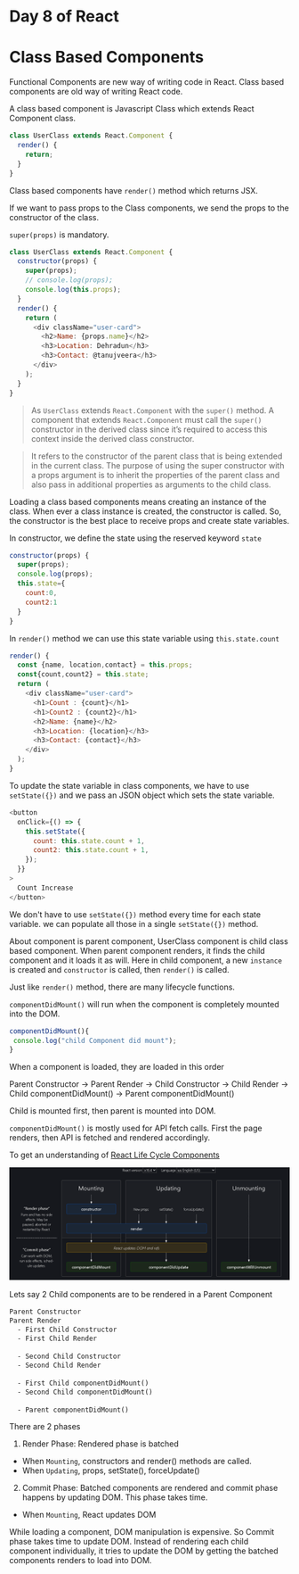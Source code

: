 # Day 8 of React

# Class Based Components

Functional Components are new way of writing code in React. Class based components are old way of writing React code.

A class based component is Javascript Class which extends React Component class.

```js
class UserClass extends React.Component {
  render() {
    return;
  }
}
```

Class based components have `render()` method which returns JSX.

If we want to pass props to the Class components, we send the props to the constructor of the class.

`super(props)` is mandatory.

```js
class UserClass extends React.Component {
  constructor(props) {
    super(props);
    // console.log(props);
    console.log(this.props);
  }
  render() {
    return (
      <div className="user-card">
        <h2>Name: {props.name}</h2>
        <h3>Location: Dehradun</h3>
        <h3>Contact: @tanujveera</h3>
      </div>
    );
  }
}
```

> As `UserClass` extends `React.Component` with the `super()` method. A component that extends `React.Component` must call the `super()` constructor in the derived class since it’s required to access this context inside the derived class constructor.

> It refers to the constructor of the parent class that is being extended in the current class. The purpose of using the super constructor with a props argument is to inherit the properties of the parent class and also pass in additional properties as arguments to the child class.

Loading a class based components means creating an instance of the class. When ever a class instance is created, the constructor is called. So, the constructor is the best place to receive props and create state variables.

In constructor, we define the state using the reserved keyword `state`

```js
constructor(props) {
  super(props);
  console.log(props);
  this.state={
    count:0,
    count2:1
  }
}
```

In `render()` method we can use this state variable using `this.state.count`

```js
render() {
  const {name, location,contact} = this.props;
  const{count,count2} = this.state;
  return (
    <div className="user-card">
      <h1>Count : {count}</h1>
      <h1>Count2 : {count2}</h1>
      <h2>Name: {name}</h2>
      <h3>Location: {location}</h3>
      <h3>Contact: {contact}</h3>
    </div>
  );
}
```

To update the state variable in class components, we have to use `setState({})` and we pass an JSON object which sets the state variable.

```js
<button
  onClick={() => {
    this.setState({
      count: this.state.count + 1,
      count2: this.state.count + 1,
    });
  }}
>
  Count Increase
</button>
```

We don't have to use `setState({})` method every time for each state variable. we can populate all those in a single `setState({})` method.

About component is parent component, UserClass component is child class based component. When parent component renders, it finds the child component and it loads it as will. Here in child component, a new `instance` is created and `constructor` is called, then `render()` is called.

Just like `render()` method, there are many lifecycle functions.

`componentDidMount()` will run when the component is completely mounted into the DOM.

```js
componentDidMount(){
 console.log("child Component did mount");
}
```

When a component is loaded, they are loaded in this order

Parent Constructor -> Parent Render -> Child Constructor -> Child Render -> Child componentDidMount() -> Parent componentDidMount()

Child is mounted first, then parent is mounted into DOM.

`componentDidMount()` is mostly used for API fetch calls. First the page renders, then API is fetched and rendered accordingly.

To get an understanding of [React Life Cycle Components](https://projects.wojtekmaj.pl/react-lifecycle-methods-diagram/ "React Life Cycle")

![React Life Cycle Components](image-1.png)

Lets say 2 Child components are to be rendered in a Parent Component

```
Parent Constructor
Parent Render
  - First Child Constructor
  - First Child Render

  - Second Child Constructor
  - Second Child Render

  - First Child componentDidMount()
  - Second Child componentDidMount()

  - Parent componentDidMount()
```
There are 2 phases
1) Render Phase: Rendered phase is batched
  - When `Mounting`, constructors and render() methods are called.
  - When `Updating`, props, setState(), forceUpdate()
2) Commit Phase: Batched components are rendered and commit phase happens by updating DOM. This phase takes time.
  - When `Mounting`, React updates DOM

While loading a component, DOM manipulation is expensive. So Commit phase takes time to update DOM. Instead of rendering each child component individually, it tries to update the DOM by getting the batched components renders to load into DOM.



